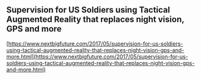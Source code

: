 ## Supervision for US Soldiers using Tactical Augmented Reality that replaces night vision, GPS and more
  
  [https://www.nextbigfuture.com/2017/05/supervision-for-us-soldiers-using-tactical-augmented-reality-that-replaces-night-vision-gps-and-more.html](https://www.nextbigfuture.com/2017/05/supervision-for-us-soldiers-using-tactical-augmented-reality-that-replaces-night-vision-gps-and-more.html)